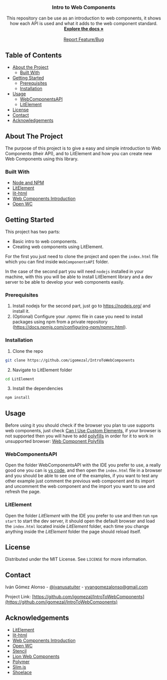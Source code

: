 <!--
*** Thanks for checking out this README Template. If you have a suggestion that would
*** make this better, please fork the repo and create a pull request or simply open
*** an issue with the tag "enhancement".
*** Thanks again! Now go create something AMAZING! :D
***
***
***
*** To avoid retyping too much info. Do a search and replace for the following:
*** github_username, repo_name, twitter_handle, email
-->

<!-- PROJECT LOGO -->
<br />
<p align="center">
  <h3 align="center">Intro to Web Components</h3>

  <p align="center">
    This repository can be use as an introduction to web components, it shows how each API is used and what it adds to the web component standard. 
    <br />
    <a href="#usage"><strong>Explore the docs »</strong></a>
    <br />
    <br />
    <a href="https://github.com/igomezal/IntroToWebComponents/issues">Report Feature/Bug</a>
  </p>
</p>



<!-- TABLE OF CONTENTS -->
## Table of Contents

* [About the Project](#about-the-project)
  * [Built With](#built-with)
* [Getting Started](#getting-started)
  * [Prerequisites](#prerequisites)
  * [Installation](#installation)
* [Usage](#usage)
  * [WebComponentsAPI](#WebComponentsAPI)
  * [LitElement](#LitElement)
* [License](#license)
* [Contact](#contact)
* [Acknowledgements](#acknowledgements)



<!-- ABOUT THE PROJECT -->
## About The Project

The purpose of this project is to give a easy and simple introduction to Web Components (their API), and to LitElement and how you can create new Web Components using this library.


### Built With

* [Node and NPM](https://nodejs.org/)
* [LitElement](https://lit-element.polymer-project.org/)
* [lit-html](https://lit-html.polymer-project.org/)
* [Web Components Introduction](https://www.webcomponents.org/introduction)
* [Open WC](https://open-wc.org/)


<!-- GETTING STARTED -->
## Getting Started

This project has two parts:

* Basic intro to web components.
* Creating web components using LitElement.

For the first you just need to clone the project and open the `index.html` file which you can find inside `WebComponentsAPI` folder.

In the case of the second part you will need `nodejs` installed in your machine, with this you will be able to install LitElement library and a dev server to be able to develop your web components easily.

### Prerequisites

1. Install nodejs for the second part, just go to https://nodejs.org/ and install it.
2. (Optional) Configure your .npmrc file in case you need to install packages using npm from a private repository (https://docs.npmjs.com/configuring-npm/npmrc.html).

### Installation

1. Clone the repo
```sh
git clone https://github.com/igomezal/IntroToWebComponents
```
2. Navigate to LitElement folder
```sh
cd LitElement
```
3. Install the dependencies
```sh
npm install
```


<!-- USAGE EXAMPLES -->
## Usage

Before using it you should check if the browser you plan to use supports web components, just check [Can I Use Custom Elements](https://caniuse.com/?search=custom%20elements), if your browser is not supported then you will have to add [polyfills](https://developer.mozilla.org/en-US/docs/Glossary/Polyfill) in order for it to work in unsupported browser: [Web Component Polyfills](https://www.webcomponents.org/polyfills)

### WebComponentsAPI

Open the folder WebComponentsAPI with the IDE you prefer to use, a really good one you can is [vs code](https://code.visualstudio.com/), and then open the `index.html` file in a browser and you should be able to see one of the examples, if you want to test any other example just comment the previous web component and its import and uncomment the web component and the import you want to use and refresh the page.

### LitElement

Open the folder *LitElement* with the IDE you prefer to use and then run `npm start` to start the dev server, it should open the default browser and load the `index.html` located inside *LitElement* folder, each time you change anything inside the *LitElement* folder the page should reload itself.

<!-- LICENSE -->
## License

Distributed under the MIT License. See `LICENSE` for more information.


<!-- CONTACT -->
## Contact

Iván Gómez Alonso - [@ivanusatuiter](https://twitter.com/ivanusatuiter) - yvangomezalonso@gmail.com

Project Link: [https://github.com/igomezal/IntroToWebComponents](https://github.com/igomezal/IntroToWebComponents)



<!-- ACKNOWLEDGEMENTS -->
## Acknowledgements

* [LitElement](https://lit-element.polymer-project.org/)
* [lit-html](https://lit-html.polymer-project.org/)
* [Web Components Introduction](https://www.webcomponents.org/introduction)
* [Open WC](https://open-wc.org/)
* [Stencil](https://stenciljs.com/)
* [Lion Web Components](https://github.com/ing-bank/lion)
* [Polymer](https://www.polymer-project.org/)
* [Slim.js](http://slimjs.com/)
* [Shoelace](https://shoelace.style/)


